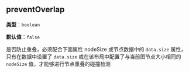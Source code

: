 ## preventOverlap

**类型**：`boolean`

**默认值**：`false`

是否防止重叠，必须配合下面属性 nodeSize 或节点数据中的 `data.size` 属性，只有在数据中设置了 `data.size` 或在该布局中配置了与当前图节点大小相同的 `nodeSize` 值，才能够进行节点重叠的碰撞检测